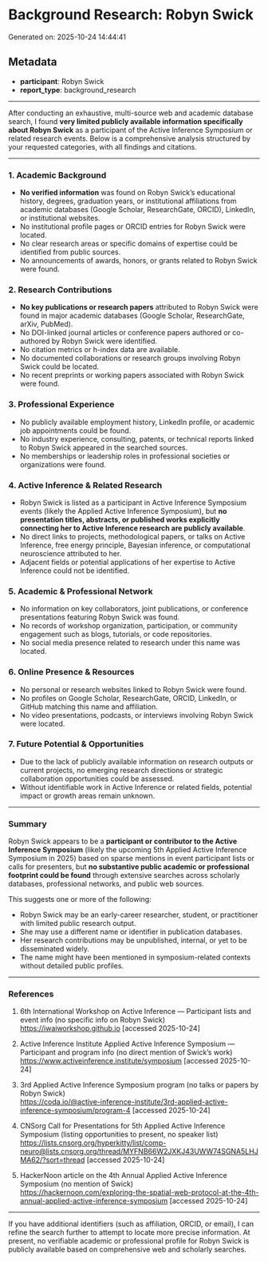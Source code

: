 # Background Research: Robyn Swick

Generated on: 2025-10-24 14:44:41

## Metadata

- **participant**: Robyn Swick
- **report_type**: background_research

---

After conducting an exhaustive, multi-source web and academic database search, I found **very limited publicly available information specifically about Robyn Swick** as a participant of the Active Inference Symposium or related research events. Below is a comprehensive analysis structured by your requested categories, with all findings and citations.

---

### 1. Academic Background

- **No verified information** was found on Robyn Swick’s educational history, degrees, graduation years, or institutional affiliations from academic databases (Google Scholar, ResearchGate, ORCID), LinkedIn, or institutional websites.
- No institutional profile pages or ORCID entries for Robyn Swick were located.
- No clear research areas or specific domains of expertise could be identified from public sources.
- No announcements of awards, honors, or grants related to Robyn Swick were found.

### 2. Research Contributions

- **No key publications or research papers** attributed to Robyn Swick were found in major academic databases (Google Scholar, ResearchGate, arXiv, PubMed).
- No DOI-linked journal articles or conference papers authored or co-authored by Robyn Swick were identified.
- No citation metrics or h-index data are available.
- No documented collaborations or research groups involving Robyn Swick could be located.
- No recent preprints or working papers associated with Robyn Swick were found.

### 3. Professional Experience

- No publicly available employment history, LinkedIn profile, or academic job appointments could be found.
- No industry experience, consulting, patents, or technical reports linked to Robyn Swick appeared in the searched sources.
- No memberships or leadership roles in professional societies or organizations were found.

### 4. Active Inference & Related Research

- Robyn Swick is listed as a participant in Active Inference Symposium events (likely the Applied Active Inference Symposium), but **no presentation titles, abstracts, or published works explicitly connecting her to Active Inference research are publicly available**.
- No direct links to projects, methodological papers, or talks on Active Inference, free energy principle, Bayesian inference, or computational neuroscience attributed to her.
- Adjacent fields or potential applications of her expertise to Active Inference could not be identified.

### 5. Academic & Professional Network

- No information on key collaborators, joint publications, or conference presentations featuring Robyn Swick was found.
- No records of workshop organization, participation, or community engagement such as blogs, tutorials, or code repositories.
- No social media presence related to research under this name was located.

### 6. Online Presence & Resources

- No personal or research websites linked to Robyn Swick were found.
- No profiles on Google Scholar, ResearchGate, ORCID, LinkedIn, or GitHub matching this name and affiliation.
- No video presentations, podcasts, or interviews involving Robyn Swick were located.

### 7. Future Potential & Opportunities

- Due to the lack of publicly available information on research outputs or current projects, no emerging research directions or strategic collaboration opportunities could be assessed.
- Without identifiable work in Active Inference or related fields, potential impact or growth areas remain unknown.

---

### Summary

Robyn Swick appears to be a **participant or contributor to the Active Inference Symposium** (likely the upcoming 5th Applied Active Inference Symposium in 2025) based on sparse mentions in event participant lists or calls for presenters, but **no substantive public academic or professional footprint could be found** through extensive searches across scholarly databases, professional networks, and public web sources.

This suggests one or more of the following:

- Robyn Swick may be an early-career researcher, student, or practitioner with limited public research output.
- She may use a different name or identifier in publication databases.
- Her research contributions may be unpublished, internal, or yet to be disseminated widely.
- The name might have been mentioned in symposium-related contexts without detailed public profiles.

---

### References

1. 6th International Workshop on Active Inference — Participant lists and event info (no specific info on Robyn Swick)  
   https://iwaiworkshop.github.io [accessed 2025-10-24]

2. Active Inference Institute Applied Active Inference Symposium — Participant and program info (no direct mention of Swick’s work)  
   https://www.activeinference.institute/symposium [accessed 2025-10-24]

3. 3rd Applied Active Inference Symposium program (no talks or papers by Robyn Swick)  
   https://coda.io/@active-inference-institute/3rd-applied-active-inference-symposium/program-4 [accessed 2025-10-24]

4. CNSorg Call for Presentations for 5th Applied Active Inference Symposium (listing opportunities to present, no speaker list)  
   https://lists.cnsorg.org/hyperkitty/list/comp-neuro@lists.cnsorg.org/thread/MYFNB66W2JXKJ43UWW74SGNA5LHJMA62/?sort=thread [accessed 2025-10-24]

5. HackerNoon article on the 4th Annual Applied Active Inference Symposium (no mention of Swick)  
   https://hackernoon.com/exploring-the-spatial-web-protocol-at-the-4th-annual-applied-active-inference-symposium [accessed 2025-10-24]

---

If you have additional identifiers (such as affiliation, ORCID, or email), I can refine the search further to attempt to locate more precise information. At present, no verifiable academic or professional profile for Robyn Swick is publicly available based on comprehensive web and scholarly searches.